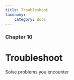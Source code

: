 ```yaml
---
title: Troubleshoot
taxonomy:
    category: docs
---
```


### Chapter 10

# Troubleshoot

Solve problems you encounter
